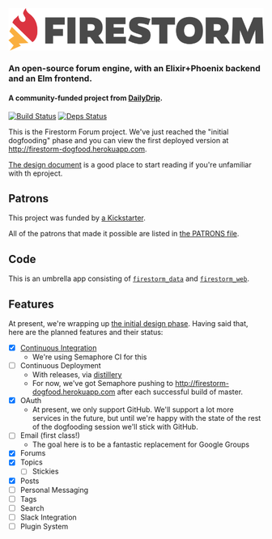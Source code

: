 ![Firestorm](./apps/firestorm_web/assets/static/images/firestorm-logo.png)
### An open-source forum engine, with an Elixir+Phoenix backend and an Elm frontend.
#### A community-funded project from [DailyDrip](https://www.dailydrip.com).

[![Build Status](https://semaphoreci.com/api/v1/dailydrip/firestorm/branches/master/badge.svg)](https://semaphoreci.com/dailydrip/firestorm)
[![Deps Status](https://beta.hexfaktor.org/badge/all/github/dailydrip/firestorm.svg)](https://beta.hexfaktor.org/github/dailydrip/firestorm)


This is the Firestorm Forum project.  We've just reached the "initial
dogfooding" phase and you can view the first deployed version at
<http://firestorm-dogfood.herokuapp.com>.

[The design document](design/README.md) is a good place to start reading if
you're unfamiliar with th eproject.

## Patrons

This project was funded by [a
Kickstarter](https://www.kickstarter.com/projects/1003377429/firestorm-an-open-source-forum-in-phoenix-from-eli).

All of the patrons that made it possible are listed in [the PATRONS
file](PATRONS.md).

## Code

This is an umbrella app consisting of [`firestorm_data`](./apps/firestorm_data)
and [`firestorm_web`](./apps/firestorm_web).

## Features

At present, we're wrapping up [the initial design phase](design/README.md). Having
said that, here are the planned features and their status:

- [x] [Continuous Integration](https://semaphoreci.com/dailydrip/firestorm)
  - We're using Semaphore CI for this
- [ ] Continuous Deployment
  - With releases, via [distillery](https://github.com/bitwalker/distillery)
  - For now, we've got Semaphore pushing to
    <http://firestorm-dogfood.herokuapp.com> after each successful build of
    master.
- [x] OAuth
  - At present, we only support GitHub. We'll support a lot more services in the
    future, but until we're happy with the state of the rest of the dogfooding
    session we'll stick with GitHub.
- [ ] Email (first class!)
  - The goal here is to be a fantastic replacement for Google Groups
- [x] Forums
- [x] Topics
  - [ ] Stickies
- [x] Posts
- [ ] Personal Messaging
- [ ] Tags
- [ ] Search
- [ ] Slack Integration
- [ ] Plugin System
